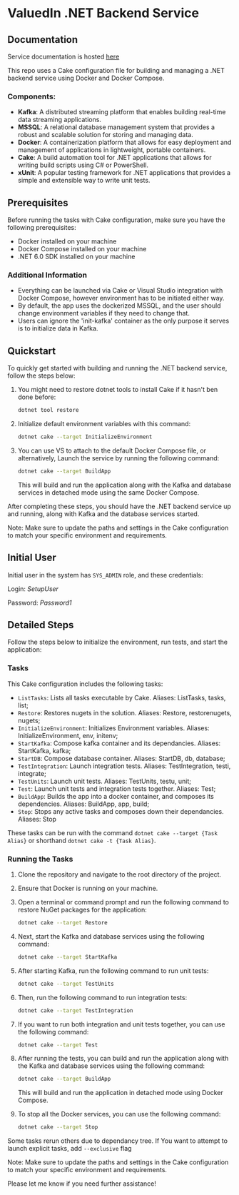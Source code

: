 # ValuedIn .NET Backend Service

## Documentation

Service documentation is hosted [here](https://github.com/Coolest-KU-students/ValuedIn-Documentation)

This repo uses a Cake configuration file for building and managing a .NET backend service using Docker and Docker Compose.

### Components:
- **Kafka**: A distributed streaming platform that enables building real-time data streaming applications.
- **MSSQL**: A relational database management system that provides a robust and scalable solution for storing and managing data.
- **Docker**: A containerization platform that allows for easy deployment and management of applications in lightweight, portable containers.
- **Cake**: A build automation tool for .NET applications that allows for writing build scripts using C# or PowerShell.
- **xUnit**: A popular testing framework for .NET applications that provides a simple and extensible way to write unit tests.


## Prerequisites

Before running the tasks with Cake configuration, make sure you have the following prerequisites:

- Docker installed on your machine
- Docker Compose installed on your machine
- .NET 6.0 SDK installed on your machine

### Additional Information

- Everything can be launched via Cake or Visual Studio integration with Docker Compose, however environment has to be initiated either way.
- By default, the app uses the dockerized MSSQL, and the user should change environment variables if they need to change that.
- Users can ignore the 'init-kafka' container as the only purpose it serves is to initialize data in Kafka.


## Quickstart

To quickly get started with building and running the .NET backend service, follow the steps below:

1. You might need to restore dotnet tools to install Cake if it hasn't ben done before:
    ```sh
    dotnet tool restore
    ```

2. Initialize default environment variables with this command:

    ```sh
    dotnet cake --target InitializeEnvironment
    ```

3. You can use VS to attach to the default Docker Compose file, or alternatively, Launch the service by running the following command:

    ```sh
    dotnet cake --target BuildApp
    ```

    This will build and run the application along with the Kafka and database services in detached mode using the same Docker Compose.


After completing these steps, you should have the .NET backend service up and running, along with Kafka and the database services started.

Note: Make sure to update the paths and settings in the Cake configuration to match your specific environment and requirements.

## Initial User

Initial user in the system has `SYS_ADMIN` role, and these credentials:

Login: *SetupUser*

Password: *Password1*
    

## Detailed Steps

Follow the steps below to initialize the environment, run tests, and start the application:

### Tasks

This Cake configuration includes the following tasks:

- `ListTasks`: Lists all tasks executable by Cake. Aliases: ListTasks, tasks, list;
- `Restore`: Restores nugets in the solution. Aliases: Restore, restorenugets, nugets;
- `InitializeEnvironment`: Initializes Environment variables. Aliases: InitializeEnvironment, env, initenv;
- `StartKafka`: Compose kafka container and its dependancies. Aliases: StartKafka, kafka;
- `StartDB`: Compose database container. Aliases: StartDB, db, database;
- `TestIntegration`: Launch integration tests. Aliases: TestIntegration, testi, integrate;
- `TestUnits`: Launch unit tests. Aliases: TestUnits, testu, unit;
- `Test`: Launch unit tests and integration tests together. Aliases: Test;
- `BuildApp`: Builds the app into a docker container, and composes its dependencies. Aliases: BuildApp, app, build;
- `Stop`: Stops any active tasks and composes down their dependancies. Aliases: Stop

These tasks can be run with the command ```dotnet cake --target {Task Alias}``` or shorthand ```dotnet cake -t {Task Alias}```. 

### Running the Tasks

1. Clone the repository and navigate to the root directory of the project.

2. Ensure that Docker is running on your machine.

3. Open a terminal or command prompt and run the following command to restore NuGet packages for the application:

    ```sh
    dotnet cake --target Restore
    ```

4. Next, start the Kafka and database services using the following command:

    ```sh
    dotnet cake --target StartKafka
    ```

5. After starting Kafka, run the following command to run unit tests:

    ```sh
    dotnet cake --target TestUnits
    ```

6. Then, run the following command to run integration tests:

    ```sh
    dotnet cake --target TestIntegration
    ```

7. If you want to run both integration and unit tests together, you can use the following command:

    ```sh
    dotnet cake --target Test
    ```

8. After running the tests, you can build and run the application along with the Kafka and database services using the following command:

    ```sh
    dotnet cake --target BuildApp
    ```

    This will build and run the application in detached mode using Docker Compose.

9. To stop all the Docker services, you can use the following command:

    ```sh
    dotnet cake --target Stop
    ```

Some tasks rerun others due to dependancy tree. If You want to attempt to launch explicit tasks, add ```--exclusive``` flag

Note: Make sure to update the paths and settings in the Cake configuration to match your specific environment and requirements.

Please let me know if you need further assistance!